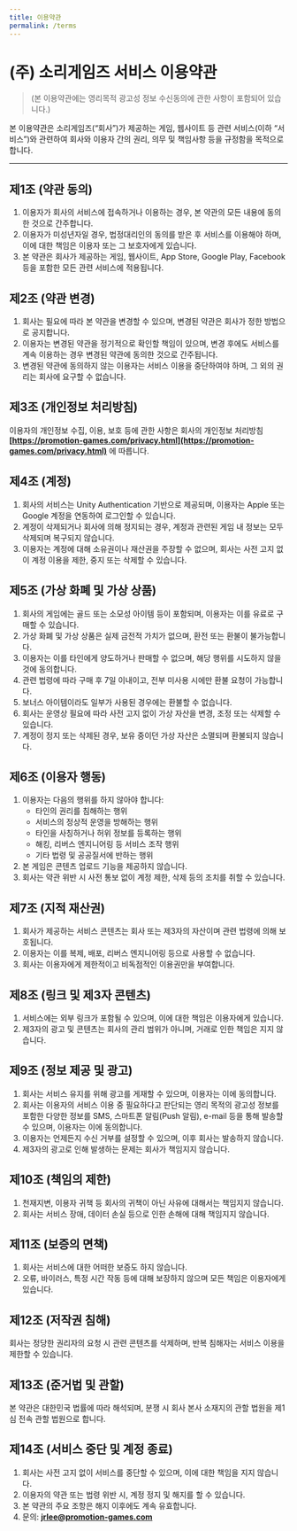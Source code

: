 ```yaml
---
title: 이용약관
permalink: /terms
---
```

# (주) 소리게임즈 서비스 이용약관
> (본 이용약관에는 영리목적 광고성 정보 수신동의에 관한 사항이 포함되어 있습니다.)

본 이용약관은 소리게임즈(“회사”)가 제공하는 게임, 웹사이트 등 관련 서비스(이하 “서비스”)와 관련하여 회사와 이용자 간의 권리, 의무 및 책임사항 등을 규정함을 목적으로 합니다.

---

## 제1조 (약관 동의)
1. 이용자가 회사의 서비스에 접속하거나 이용하는 경우, 본 약관의 모든 내용에 동의한 것으로 간주합니다.
2. 이용자가 미성년자일 경우, 법정대리인의 동의를 받은 후 서비스를 이용해야 하며, 이에 대한 책임은 이용자 또는 그 보호자에게 있습니다.
3. 본 약관은 회사가 제공하는 게임, 웹사이트, App Store, Google Play, Facebook 등을 포함한 모든 관련 서비스에 적용됩니다.

## 제2조 (약관 변경)
1. 회사는 필요에 따라 본 약관을 변경할 수 있으며, 변경된 약관은 회사가 정한 방법으로 공지합니다.
2. 이용자는 변경된 약관을 정기적으로 확인할 책임이 있으며, 변경 후에도 서비스를 계속 이용하는 경우 변경된 약관에 동의한 것으로 간주됩니다.
3. 변경된 약관에 동의하지 않는 이용자는 서비스 이용을 중단하여야 하며, 그 외의 권리는 회사에 요구할 수 없습니다.

## 제3조 (개인정보 처리방침)
이용자의 개인정보 수집, 이용, 보호 등에 관한 사항은 회사의 개인정보 처리방침  
**[https://promotion-games.com/privacy.html](https://promotion-games.com/privacy.html)** 에 따릅니다.

## 제4조 (계정)
1. 회사의 서비스는 Unity Authentication 기반으로 제공되며, 이용자는 Apple 또는 Google 계정을 연동하여 로그인할 수 있습니다.
2. 계정이 삭제되거나 회사에 의해 정지되는 경우, 계정과 관련된 게임 내 정보는 모두 삭제되며 복구되지 않습니다.
3. 이용자는 계정에 대해 소유권이나 재산권을 주장할 수 없으며, 회사는 사전 고지 없이 계정 이용을 제한, 중지 또는 삭제할 수 있습니다.

## 제5조 (가상 화폐 및 가상 상품)
1. 회사의 게임에는 골드 또는 소모성 아이템 등이 포함되며, 이용자는 이를 유료로 구매할 수 있습니다.
2. 가상 화폐 및 가상 상품은 실제 금전적 가치가 없으며, 환전 또는 환불이 불가능합니다.
3. 이용자는 이를 타인에게 양도하거나 판매할 수 없으며, 해당 행위를 시도하지 않을 것에 동의합니다.
4. 관련 법령에 따라 구매 후 7일 이내이고, 전부 미사용 시에만 환불 요청이 가능합니다.
5. 보너스 아이템이라도 일부가 사용된 경우에는 환불할 수 없습니다.
6. 회사는 운영상 필요에 따라 사전 고지 없이 가상 자산을 변경, 조정 또는 삭제할 수 있습니다.
7. 계정이 정지 또는 삭제된 경우, 보유 중이던 가상 자산은 소멸되며 환불되지 않습니다.

## 제6조 (이용자 행동)
1. 이용자는 다음의 행위를 하지 않아야 합니다:
    - 타인의 권리를 침해하는 행위
    - 서비스의 정상적 운영을 방해하는 행위
    - 타인을 사칭하거나 허위 정보를 등록하는 행위
    - 해킹, 리버스 엔지니어링 등 서비스 조작 행위
    - 기타 법령 및 공공질서에 반하는 행위
2. 본 게임은 콘텐츠 업로드 기능을 제공하지 않습니다.
3. 회사는 약관 위반 시 사전 통보 없이 계정 제한, 삭제 등의 조치를 취할 수 있습니다.

## 제7조 (지적 재산권)
1. 회사가 제공하는 서비스 콘텐츠는 회사 또는 제3자의 자산이며 관련 법령에 의해 보호됩니다.
2. 이용자는 이를 복제, 배포, 리버스 엔지니어링 등으로 사용할 수 없습니다.
3. 회사는 이용자에게 제한적이고 비독점적인 이용권만을 부여합니다.

## 제8조 (링크 및 제3자 콘텐츠)
1. 서비스에는 외부 링크가 포함될 수 있으며, 이에 대한 책임은 이용자에게 있습니다.
2. 제3자의 광고 및 콘텐츠는 회사의 관리 범위가 아니며, 거래로 인한 책임은 지지 않습니다.

## 제9조 (정보 제공 및 광고)
1. 회사는 서비스 유지를 위해 광고를 게재할 수 있으며, 이용자는 이에 동의합니다.
2. 회사는 이용자의 서비스 이용 중 필요하다고 판단되는 영리 목적의 광고성 정보를 포함한 다양한 정보를 SMS, 스마트폰 알림(Push 알림), e-mail 등을 통해 발송할 수 있으며, 이용자는 이에 동의합니다.
3. 이용자는 언제든지 수신 거부를 설정할 수 있으며, 이후 회사는 발송하지 않습니다.
4. 제3자의 광고로 인해 발생하는 문제는 회사가 책임지지 않습니다.

## 제10조 (책임의 제한)
1. 천재지변, 이용자 귀책 등 회사의 귀책이 아닌 사유에 대해서는 책임지지 않습니다.
2. 회사는 서비스 장애, 데이터 손실 등으로 인한 손해에 대해 책임지지 않습니다.

## 제11조 (보증의 면책)
1. 회사는 서비스에 대한 어떠한 보증도 하지 않습니다.
2. 오류, 바이러스, 특정 시간 작동 등에 대해 보장하지 않으며 모든 책임은 이용자에게 있습니다.

## 제12조 (저작권 침해)
회사는 정당한 권리자의 요청 시 관련 콘텐츠를 삭제하며, 반복 침해자는 서비스 이용을 제한할 수 있습니다.

## 제13조 (준거법 및 관할)
본 약관은 대한민국 법률에 따라 해석되며, 분쟁 시 회사 본사 소재지의 관할 법원을 제1심 전속 관할 법원으로 합니다.

## 제14조 (서비스 중단 및 계정 종료)
1. 회사는 사전 고지 없이 서비스를 중단할 수 있으며, 이에 대한 책임을 지지 않습니다.
2. 이용자의 약관 또는 법령 위반 시, 계정 정지 및 해지를 할 수 있습니다.
3. 본 약관의 주요 조항은 해지 이후에도 계속 유효합니다.
4. 문의: **jrlee@promotion-games.com**
